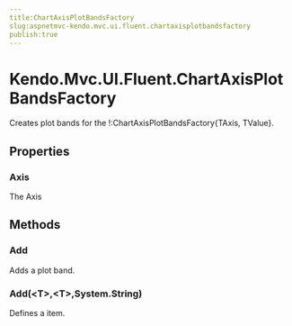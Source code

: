 ```yaml
---
title:ChartAxisPlotBandsFactory
slug:aspnetmvc-kendo.mvc.ui.fluent.chartaxisplotbandsfactory
publish:true
---
```


# Kendo.Mvc.UI.Fluent.ChartAxisPlotBandsFactory

Creates plot bands for the !:ChartAxisPlotBandsFactory{TAxis, TValue}.

## Properties

### Axis
The Axis

## Methods

### Add
Adds a plot band.

### Add(\<T\>,\<T\>,System.String)
Defines a item.